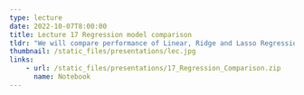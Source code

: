```yaml
---
type: lecture
date: 2022-10-07T8:00:00
title: Lecture 17 Regression model comparison
tldr: "We will compare performance of Linear, Ridge and Lasso Regression on noisy datasets in python"
thumbnail: /static_files/presentations/lec.jpg
links: 
    - url: /static_files/presentations/17_Regression_Comparison.zip
      name: Notebook
---
```



